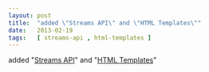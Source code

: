 ```yaml
---
layout: post
title:  "added \"Streams API\" and \"HTML Templates\""
date:   2013-02-19
tags:   [ streams-api , html-templates ]
---
```


added "[Streams API](/spec/streams-api)" and "[HTML Templates](/spec/html-templates)"

